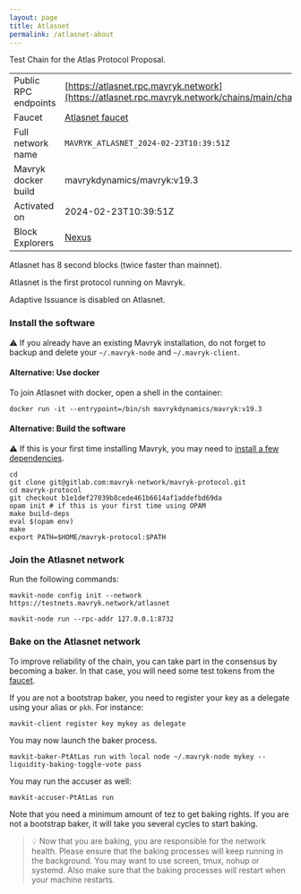 ```yaml
---
layout: page
title: Atlasnet
permalink: /atlasnet-about
---
```


Test Chain for the Atlas Protocol Proposal.

| | |
|-------|---------------------|
| Public RPC endpoints | [https://atlasnet.rpc.mavryk.network](https://atlasnet.rpc.mavryk.network/chains/main/chain_id)<br/> |
| Faucet | [Atlasnet faucet](https://atlasnet.faucet.mavryk.network) |
| Full network name | `MAVRYK_ATLASNET_2024-02-23T10:39:51Z` |
| Mavryk docker build | mavrykdynamics/mavryk:v19.3 |
| Activated on | 2024-02-23T10:39:51Z |
| Block Explorers | [Nexus](https://nexus.mavryk.org) |


Atlasnet has 8 second blocks (twice faster than mainnet).

Atlasnet is the first protocol running on Mavryk.

Adaptive Issuance is disabled on Atlasnet.

### Install the software

⚠️  If you already have an existing Mavryk installation, do not forget to backup and delete your `~/.mavryk-node` and `~/.mavryk-client`.



#### Alternative: Use docker

To join Atlasnet with docker, open a shell in the container:

```
docker run -it --entrypoint=/bin/sh mavrykdynamics/mavryk:v19.3
```

#### Alternative: Build the software

⚠️  If this is your first time installing Mavryk, you may need to [install a few dependencies](https://mavryk.gitlab.io/introduction/howtoget.html#setting-up-the-development-environment-from-scratch).

```
cd
git clone git@gitlab.com:mavryk-network/mavryk-protocol.git
cd mavryk-protocol
git checkout b1e1def27039b8cede461b6614af1addefbd69da
opam init # if this is your first time using OPAM
make build-deps
eval $(opam env)
make
export PATH=$HOME/mavryk-protocol:$PATH
```

### Join the Atlasnet network

Run the following commands:

```
mavkit-node config init --network https://testnets.mavryk.network/atlasnet

mavkit-node run --rpc-addr 127.0.0.1:8732
```






### Bake on the Atlasnet network

To improve reliability of the chain, you can take part in the consensus by becoming a baker. In that case, you will need some test tokens from the [faucet](https://atlasnet.faucet.mavryk.network).

If you are not a bootstrap baker, you need to register your key as a delegate using your alias or `pkh`. For instance:
```bash=2
mavkit-client register key mykey as delegate
```

You may now launch the baker process.
```bash=3
mavkit-baker-PtAtLas run with local node ~/.mavryk-node mykey --liquidity-baking-toggle-vote pass
```

You may run the accuser as well:
```bash=3
mavkit-accuser-PtAtLas run
```

Note that you need a minimum amount of tez to get baking rights. If you are not a bootstrap baker, it will take you several cycles to start baking.

> 💡 Now that you are baking, you are responsible for the network health. Please ensure that the baking processes will keep running in the background. You may want to use screen, tmux, nohup or systemd. Also make sure that the baking processes will restart when your machine restarts.


